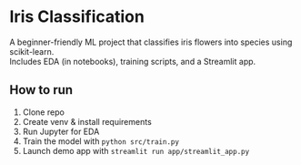 # Iris Classification

A beginner-friendly ML project that classifies iris flowers into species using scikit-learn.  
Includes EDA (in notebooks), training scripts, and a Streamlit app.

## How to run
1. Clone repo
2. Create venv & install requirements
3. Run Jupyter for EDA
4. Train the model with `python src/train.py`
5. Launch demo app with `streamlit run app/streamlit_app.py`
